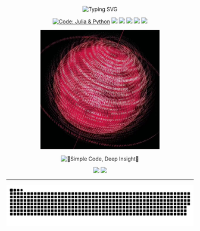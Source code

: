 <div align="center" id="title">

![Typing SVG](https://readme-typing-svg.herokuapp.com?font=Segoe+Script&center=true&size=26&duration=3000&color=F75C7E&lines=Welcome!+I'm+Qingyun+Qian)

[![Code: Julia & Python](https://img.shields.io/badge/Code-Julia_%7C_Python-orange)](https://learn.microsoft.com/zh-cn/cpp/cpp/welcome-back-to-cpp-modern-cpp)
![](https://img.shields.io/badge/研究方向-量子信息-red)
![](https://img.shields.io/badge/科学计算-量子计算-yellow)
![](https://img.shields.io/badge/性格-开朗-brown)
![](https://img.shields.io/badge/MBTI-INTP-66ccff)
![](https://img.shields.io/badge/终将爱上Coding-兴趣是最好的老师-purple)

<!-- 头像或主题图 -->
<!-- 头像或主题图 -->
<img width="320" src="https://github.com/QingyunQian/QingyunQian/blob/main/Quantum.jpg" alt="Quantum Visual"/>

<!-- 等宽徽章（与头像图对齐） -->
<img src="https://img.shields.io/badge/%F0%9F%8C%9FSimple%20Code,%20Deep%20Insight%F0%9F%8C%9F-B39DDB?style=for-the-badge&labelColor=B39DDB&logoColor=white"
     alt="🌟Simple Code, Deep Insight🌟"
     width="320" />


<div align="center">
  <img src="https://github-readme-stats-one-bice.vercel.app/api?username=QingyunQian&theme=dracula&show_icons=true&include_all_commits=true&role=OWNER,ORGANIZATION_MEMBER" height="180px" />
  <img src="https://github-readme-stats-one-bice.vercel.app/api/top-langs/?username=QingyunQian&layout=compact&theme=dracula&hide=jupyter%20notebook,Shell,PowerShell&role=OWNER,ORGANIZATION_MEMBER" height="180px" />
</div>

---

<picture>
  <source media="(prefers-color-scheme: dark)" srcset="https://raw.githubusercontent.com/QingyunQian/snk/output/github-contribution-grid-snake-dark.svg">
  <source media="(prefers-color-scheme: light)" srcset="https://raw.githubusercontent.com/QingyunQian/snk/output/github-contribution-grid-snake.svg">
  <img alt="github contribution grid snake animation" src="https://raw.githubusercontent.com/QingyunQian/snk/output/github-contribution-grid-snake.svg">
</picture>
<!--
**QingyunQian/QingyunQian** is a ✨ _special_ ✨ repository because its `README.md` (this file) appears on your GitHub profile.

Here are some ideas to get you started:

- 🔭 I’m currently working on ...
- 🌱 I’m currently learning ...
- 👯 I’m looking to collaborate on ...
- 🤔 I’m looking for help with ...
- 💬 Ask me about ...
- 📫 How to reach me: ...
- 😄 Pronouns: ...
- ⚡ Fun fact: ...
-->
